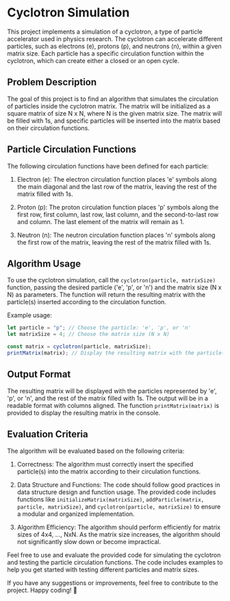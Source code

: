 # Cyclotron Simulation


This project implements a simulation of a cyclotron, a type of particle accelerator used in physics research. The cyclotron can accelerate different particles, such as electrons (e), protons (p), and neutrons (n), within a given matrix size. Each particle has a specific circulation function within the cyclotron, which can create either a closed or an open cycle.

## Problem Description

The goal of this project is to find an algorithm that simulates the circulation of particles inside the cyclotron matrix. The matrix will be initialized as a square matrix of size N x N, where N is the given matrix size. The matrix will be filled with 1s, and specific particles will be inserted into the matrix based on their circulation functions.

## Particle Circulation Functions

The following circulation functions have been defined for each particle:

1. Electron (e):
   The electron circulation function places 'e' symbols along the main diagonal and the last row of the matrix, leaving the rest of the matrix filled with 1s.

2. Proton (p):
   The proton circulation function places 'p' symbols along the first row, first column, last row, last column, and the second-to-last row and column. The last element of the matrix will remain as 1.

3. Neutron (n):
   The neutron circulation function places 'n' symbols along the first row of the matrix, leaving the rest of the matrix filled with 1s.

## Algorithm Usage

To use the cyclotron simulation, call the `cyclotron(particle, matrixSize)` function, passing the desired particle ('e', 'p', or 'n') and the matrix size (N x N) as parameters. The function will return the resulting matrix with the particle(s) inserted according to the circulation function.

Example usage:

```javascript
let particle = "p"; // Choose the particle: 'e', 'p', or 'n'
let matrixSize = 4; // Choose the matrix size (N x N)

const matrix = cyclotron(particle, matrixSize);
printMatrix(matrix); // Display the resulting matrix with the particle(s) inserted
```

## Output Format

The resulting matrix will be displayed with the particles represented by 'e', 'p', or 'n', and the rest of the matrix filled with 1s. The output will be in a readable format with columns aligned. The function `printMatrix(matrix)` is provided to display the resulting matrix in the console.

## Evaluation Criteria

The algorithm will be evaluated based on the following criteria:

1. Correctness: The algorithm must correctly insert the specified particle(s) into the matrix according to their circulation functions.

2. Data Structure and Functions: The code should follow good practices in data structure design and function usage. The provided code includes functions like `initializeMatrix(matrixSize)`, `addParticle(matrix, particle, matrixSize)`, and `cyclotron(particle, matrixSize)` to ensure a modular and organized implementation.

3. Algorithm Efficiency: The algorithm should perform efficiently for matrix sizes of 4x4, ..., NxN. As the matrix size increases, the algorithm should not significantly slow down or become impractical.

Feel free to use and evaluate the provided code for simulating the cyclotron and testing the particle circulation functions. The code includes examples to help you get started with testing different particles and matrix sizes.

If you have any suggestions or improvements, feel free to contribute to the project. Happy coding! 🚀
